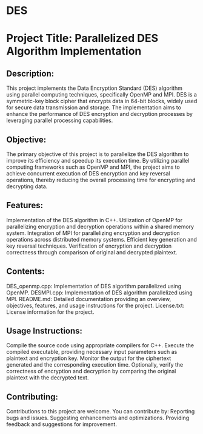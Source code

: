 # DES
# Project Title: Parallelized DES Algorithm Implementation

## Description:
This project implements the Data Encryption Standard (DES) algorithm using parallel computing techniques, specifically OpenMP and MPI. DES is a symmetric-key block cipher that encrypts data in 64-bit blocks, widely used for secure data transmission and storage. The implementation aims to enhance the performance of DES encryption and decryption processes by leveraging parallel processing capabilities.

## Objective:
The primary objective of this project is to parallelize the DES algorithm to improve its efficiency and speedup its execution time. By utilizing parallel computing frameworks such as OpenMP and MPI, the project aims to achieve concurrent execution of DES encryption and key reversal operations, thereby reducing the overall processing time for encrypting and decrypting data.

## Features:
Implementation of the DES algorithm in C++.
Utilization of OpenMP for parallelizing encryption and decryption operations within a shared memory system.
Integration of MPI for parallelizing encryption and decryption operations across distributed memory systems.
Efficient key generation and key reversal techniques.
Verification of encryption and decryption correctness through comparison of original and decrypted plaintext.

## Contents:
DES_openmp.cpp: Implementation of DES algorithm parallelized using OpenMP.
DESMPI.cpp: Implementation of DES algorithm parallelized using MPI.
README.md: Detailed documentation providing an overview, objectives, features, and usage instructions for the project.
License.txt: License information for the project.

## Usage Instructions:
Compile the source code using appropriate compilers for C++.
Execute the compiled executable, providing necessary input parameters such as plaintext and encryption key.
Monitor the output for the ciphertext generated and the corresponding execution time.
Optionally, verify the correctness of encryption and decryption by comparing the original plaintext with the decrypted text.

## Contributing:
Contributions to this project are welcome. You can contribute by:
Reporting bugs and issues.
Suggesting enhancements and optimizations.
Providing feedback and suggestions for improvement.
